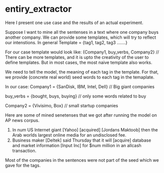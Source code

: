 # entiry_extractor

Here I present one use case and the results of an actual experiment.

Suppose I want to mine all the sentenses in a text where one company buys another company. We can provide some templates, which will try to reflect our intenstions. In general Template = {tag1, tag2, tag3 .......}

For our case template would look like: {Company1, buy_verbs, Company2} // There can be more templates, and it is upto the creativity of the user to define templates. But in most cases, the most naive template also works.

We need to tell the model, the meaning of each tag in the template. For that, we provide (concrete real world) seed words to each tag in the temaplate.

In our case:
Company1 = {SanDisk, IBM, Intel, Dell} // Big giant companies

buy_verbs = {bought, buys, buying} // only some words related to buy

Company2 = {Vivisimo, Box} // small startup companies

Here are some of mined senetenses that we got after running the model on AP news corpus.


1. In num US Internet giant [Yahoo] [acquired] [Jordans Maktoob] then the Arab worlds largest online media for an undisclosed fee.
2. Business maker [Deltek] said Thursday that it will [acquire] database and market information [Input Inc] for $num million in an allcash transaction.


Most of the companies in the sentences were not part of the seed which we gave for the tags.
